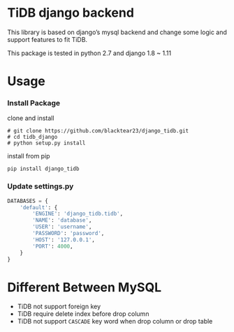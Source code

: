 # TiDB django backend

This library is based on django’s mysql backend and change some logic and support features to fit TiDB.

This package is tested in python 2.7 and django 1.8 ~ 1.11

# Usage

### Install Package

clone and install

```
# git clone https://github.com/blacktear23/django_tidb.git
# cd tidb_django
# python setup.py install
```

install from pip

```
pip install django_tidb
```

### Update settings.py

```python
DATABASES = {
    'default': {
        'ENGINE': 'django_tidb.tidb',
        'NAME': 'database',
        'USER': 'username',
        'PASSWORD': 'password',
        'HOST': '127.0.0.1',
        'PORT': 4000,
    }
}
```

# Different Between MySQL

* TiDB not support foreign key
* TiDB require delete index before drop column
* TiDB not support `CASCADE` key word when drop column or drop table
